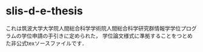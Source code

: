 # slis-d-e-thesis

これは筑波大学大学院人間総合科学学術院人間総合科学研究群情報学学位プログラムの学位申請の手引きに定められた，
学位論文様式に準拠することをつとめた非公式texソースファイルです．